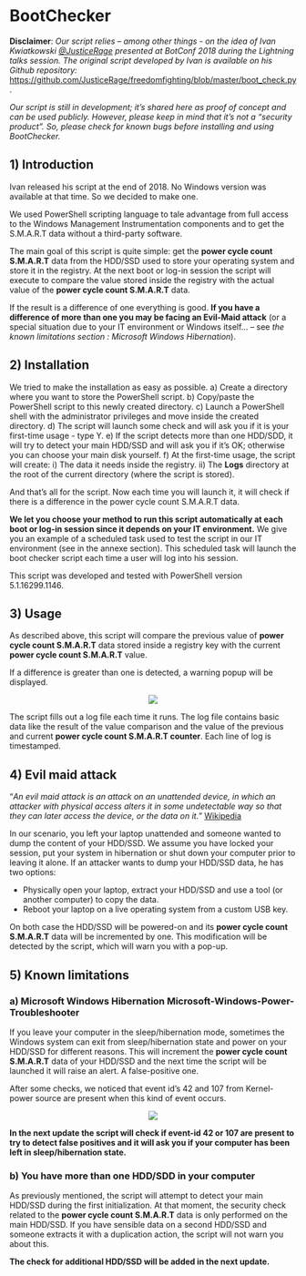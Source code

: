 # BootChecker

**Disclaimer**: _Our script relies – among other things - on the idea of Ivan Kwiatkowski [@JusticeRage](https://twitter.com/justicerage) presented at BotConf 2018 during the Lightning talks session. 
The original script developed by Ivan is available on his Github repository:_ https://github.com/JusticeRage/freedomfighting/blob/master/boot_check.py.

_Our script is still in development; it’s shared here as proof of concept and can be used publicly. However, please keep in mind that it’s not a “security product”. So, please check for known bugs before installing and using BootChecker._

## 1)	Introduction

Ivan released his script at the end of 2018. No Windows version was available at that time. So we decided to make one.

We used PowerShell scripting language to tale advantage from full access to the Windows Management Instrumentation components and to get the S.M.A.R.T data without a third-party software.

The main goal of this script is quite simple: get the **power cycle count S.M.A.R.T** data from the HDD/SSD used to store your operating system and store it in the registry. At the next boot or log-in session the script will execute to compare the value stored inside the registry with the actual value of the **power cycle count S.M.A.R.T** data. 

If the result is a difference of one everything is good. **If you have a difference of more than one you may be facing an Evil-Maid attack** (or a special situation due to your IT environment or Windows itself… – see *the known limitations section : Microsoft Windows Hibernation*).

## 2)	Installation

We tried to make the installation as easy as possible.
a)	Create a directory where you want to store the PowerShell script.
b)	Copy/paste the PowerShell script to this newly created directory.
c)	Launch a PowerShell shell with the administrator privileges and move inside the created directory.
d)	The script will launch some check and will ask you if it is your first-time usage - type Y.
e)	If the script detects more than one HDD/SDD, it will try to detect your main HDD/SSD and will ask you if it’s OK; otherwise you can choose your main disk yourself.
f)	At the first-time usage, the script will create:
i)	The data it needs inside the registry.
ii)	The **Logs** directory at the root of the current directory (where the script is stored).

And that’s all for the script. Now each time you will launch it, it will check if there is a difference in the power cycle count S.M.A.R.T data.

**We let you choose your method to run this script automatically at each boot or log-in session since it depends on your IT environment.** We give you an example of a scheduled task used to test the script in our IT environment (see in the annexe section). This scheduled task will launch the boot checker script each time a user will log into his session.

This script was developed and tested with PowerShell version 5.1.16299.1146.

## 3)	Usage

As described above, this script will compare the previous value of **power cycle count S.M.A.R.T** data stored inside a registry key with the current **power cycle count S.M.A.R.T** value.

If a difference is greater than one is detected, a warning popup will be displayed.

<p align="center">
  <img src="https://github.com/certsocietegenerale/BootChecker/blob/master/images/warningPopUp.png">
</p>

The script fills out a log file each time it runs. The log file contains basic data like the result of the value comparison and the value of the previous and current **power cycle count S.M.A.R.T counter**. Each line of log is timestamped.

## 4)	Evil maid attack

“*An evil maid attack is an attack on an unattended device, in which an attacker with physical access alters it in some undetectable way so that they can later access the device, or the data on it.*” [Wikipedia](https://en.wikipedia.org/wiki/Evil_maid_attack)

In our scenario, you left your laptop unattended and someone wanted to dump the content of your HDD/SSD. We assume you have locked your session, put your system in hibernation or shut down your computer prior to leaving it alone. If an attacker wants to dump your HDD/SSD data, he has two options: 
* Physically open your laptop, extract your HDD/SSD and use a tool (or another computer) to copy the data.
* Reboot your laptop on a live operating system from a custom USB key.

On both case the HDD/SSD will be powered-on and its **power cycle count S.M.A.R.T** data will be incremented by one. This modification will be detected by the script, which will warn you with a pop-up. 


## 5)	Known limitations

### a)	Microsoft Windows Hibernation Microsoft-Windows-Power-Troubleshooter

If you leave your computer in the sleep/hibernation mode, sometimes the Windows system can exit from sleep/hibernation state and power on your HDD/SSD for different reasons. This will increment the **power cycle count S.M.A.R.T** data of your HDD/SSD and the next time the script will be launched it will raise an alert. A false-positive one.

After some checks, we noticed that event id’s 42 and 107 from Kernel-power source are present when this kind of event occurs. 

<p align="center">
  <img src="https://github.com/certsocietegenerale/BootChecker/blob/master/images/event-log-example.png">
</p>

**In the next update the script will check if event-id 42 or 107 are present to try to detect false positives and it will ask you if your computer has been left in sleep/hibernation state.**

### b)	You have more than one HDD/SDD in your computer

As previously mentioned, the script will attempt to detect your main HDD/SSD during the first initialization. At that moment, the security check related to the **power cycle count S.M.A.R.T** data is only performed on the main HDD/SSD. If you have sensible data on a second HDD/SSD and someone extracts it with a duplication action, the script will not warn you about this.

**The check for additional HDD/SSD will be added in the next update.**
